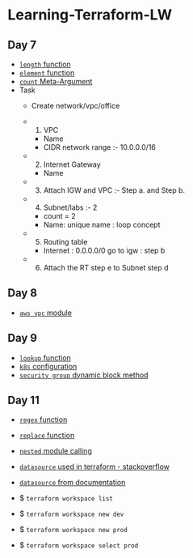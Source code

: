 # Learning-Terraform-LW

## Day 7

* [`length` function](https://www.terraform.io/docs/language/functions/length.html)
* [`element` function](https://www.terraform.io/docs/language/functions/element.html)
* [`count` Meta-Argument](https://www.terraform.io/docs/language/meta-arguments/count.html)
* Task
  * Create network/vpc/office
  * 1. VPC
    * Name
    * CIDR network range :- 10.0.0.0/16
  
  * 2. Internet Gateway
    * Name
  
  * 3. Attach IGW and VPC :- Step  a. and Step b.

  * 4. Subnet/labs :- 2
    * count = 2
    * Name: unique name : loop concept
  
  * 5. Routing table
    * Internet : 0.0.0.0/0 go to igw : step b

  * 6. Attach the RT step e to Subnet step d

## Day 8

* [`aws vpc` module](https://registry.terraform.io/modules/terraform-aws-modules/vpc/aws/latest)

## Day 9

* [`lookup` function](https://www.terraform.io/docs/language/functions/lookup.html)
* [`k8s` configuration](https://registry.terraform.io/providers/hashicorp/kubernetes/latest/docs)
* [`security group` dynamic block method](https://registry.terraform.io/providers/hashicorp/aws/latest/docs/resources/security_group)

## Day 11

* [`regex` function](https://www.terraform.io/docs/language/functions/regex.html)
* [`replace` function](https://www.terraform.io/docs/language/functions/replace.html)
* [`nested` module calling](https://stackoverflow.com/questions/54324265/terraform-nested-module-calling-and-outputs)
* [`datasource` used in terraform - stackoverflow](https://stackoverflow.com/questions/47721602/how-are-data-sources-used-in-terraform)
* [`datasource` from documentation](https://www.terraform.io/docs/language/data-sources/index.html)


* $ `terraform workspace list`
* $ `terraform workspace new dev`
* $ `terraform workspace new prod`
* $ `terraform workspace select prod`
